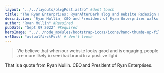 ```yaml
---
layout: "../../layouts/blogPost.astro" #dont touch
title: "The Ryan Enterprises: RyanAfterDark Blog and Website Redesign are now Active!" #Required
description: "Ryan Mullin, CEO and President of Ryan Enterprises walks us through this amazing generational leap in RENT web design technologies and what it means for the future of RENT web design." #Required
author: "Ryan Mullin" #Required
pubDate: "Sept 09 2022" #Required
heroImage: "../../node_modules/bootstrap-icons/icons/hand-thumbs-up-fill.svg" # You need to have an image, but if you dont know how to resolve a path, I can for you
urlBase: "actualFirstPost" # don't touch
---
```


> We believe that when our website looks good and is engaging, people are more likely to see that brand in a positive light

That is a quote from Ryan Mullin. CEO and President of Ryan Enterprises. 